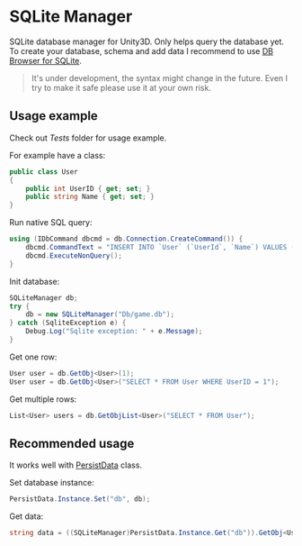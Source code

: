 SQLite Manager
==============

SQLite database manager for Unity3D. Only helps query the database yet. To create your database, schema and add data I recommend to use [DB Browser for SQLite](http://sqlitebrowser.org/).

> It's under development, the syntax might change in the future. Even I try to make it safe please use it at your own risk.

## Usage example

Check out _Tests_ folder for usage example.

For example have a class:
```csharp
public class User
{
    public int UserID { get; set; }
    public string Name { get; set; }
}
```

Run native SQL query:
```csharp
using (IDbCommand dbcmd = db.Connection.CreateCommand()) {
    dbcmd.CommandText = "INSERT INTO `User` (`UserId`, `Name`) VALUES (1, 'John Doe'), (2, 'Jane Doe');";
    dbcmd.ExecuteNonQuery();
}
```

Init database:
```csharp
SQLiteManager db;
try {
    db = new SQLiteManager("Db/game.db");
} catch (SqliteException e) {
    Debug.Log("Sqlite exception: " + e.Message);
}
```

Get one row:
```csharp
User user = db.GetObj<User>(1);
User user = db.GetObj<User>("SELECT * FROM User WHERE UserID = 1");
```

Get multiple rows:
```csharp
List<User> users = db.GetObjList<User>("SELECT * FROM User");
```

## Recommended usage

It works well with [PersistData](https://github.com/SubZtep/PersistData) class.

Set database instance:
```csharp
PersistData.Instance.Set("db", db);
```

Get data:
```csharp
string data = ((SQLiteManager)PersistData.Instance.Get("db")).GetObj<User>(1).Name;
```